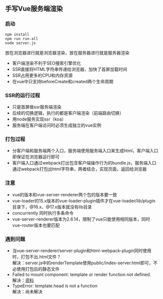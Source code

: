 ## 手写Vue服务端渲染
### 启动
```
npm install
npm run run-all
node server.js
```
放在浏览器进行就是浏览器渲染，放在服务器进行就是服务器渲染
+ 客户端渲染不利于SEO搜索引擎优化
+ SSR直接将HTML字符串传递给浏览器，加快了首屏加载时间
+ SSR占用更多的CPU和内存资源
+ 在vue中只支持beforeCreate和created两个生命周期
### SSR的运行过程
- 只是首屏做ssr服务端渲染
- 后续的切换逻辑，执行的都是客户端渲染（前端路由切换）
- 用node服务实现ssr（koa）
- 服务端在客户端访问时必须生成独立的vue实例
### 打包过程
- 分客户端和服务端两个入口，服务端使用服务端入口来生成html，客户端入口即保证在浏览器运行即可
- 客户端入口通过webpack打出包含客户端操作行为的bundle.js，服务端入口通过webpack打包出html字符串，两者结合，实现页面，返回给浏览器

### 注意
- vue的版本和vue-server-renderer两个包的版本要一致
- vue-loader的15.x版本的vue-loader-plugin插件才在vue-loader/lib/plugin目录下，@16.x、@17.x版本就没有lib目录
- concurrently 同时执行多条命令
- vue-server-renderer版本为2.6.14，限制了vue只能使用相同版本，同时vue-router版本也要匹配

### 遇到问题
+ 当vue-server-renderer/server-plugin和html-webpack-plugin同时使用时，打包不出.html文件？<br>
解决：server.js中的renderTemplate使用public/index-server.html即可，不必使用打包后的静态文件
+  Failed to mount component: template or render function not defined.<br>
解决：[资料](https://blog.csdn.net/suixaingjun/article/details/88798829)
+ TypeError: template.head is not a function <br>
解决：尚未解决

